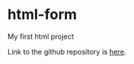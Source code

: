 # html-form

My first html project

Link to the github repository is [here](https://github.com/SverreHolmbakken/html-form).
